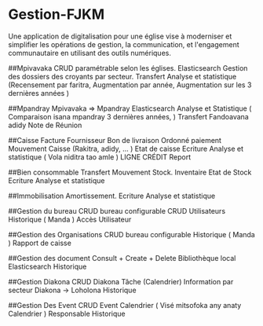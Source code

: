 # Gestion-FJKM
Une application de digitalisation pour une église vise à moderniser et simplifier les opérations de gestion, la communication, et l'engagement communautaire en utilisant des outils numériques.

##Mpivavaka
  CRUD paramétrable selon les églises.
  Elasticsearch
  Gestion des dossiers des croyants par secteur.
  Transfert
  Analyse et statistique (Recensement par faritra, Augmentation par année, Augmentation sur les 3 dernières années ) 

##Mpandray
  Mpivavaka ⇒ Mpandray 
  Elasticsearch
  Analyse et Statistique ( Comparaison isana mpandray 3 dernières années,  )
  Transfert
  Fandoavana adidy
  Note de Réunion

##Caisse
  Facture Fournisseur
  Bon de livraison
  Ordonné paiement
  Mouvement Caisse (Rakitra, adidy, … )
  Etat de caisse 
  Ecriture
  Analyse et statistique ( Vola niditra tao amle  )
  LIGNE CRÉDIT
  Report

##Bien consommable
  Transfert
  Mouvement Stock.
  Inventaire
  Etat de Stock
  Ecriture 
  Analyse et statistique

##Immobilisation
  Amortissement.
  Ecriture 
  Analyse et statistique

##Gestion du bureau
  CRUD bureau configurable
  CRUD Utilisateurs
  Historique ( Manda )
  Accès Utilisateur
  
##Gestion des Organisations
  CRUD bureau configurable
  Historique ( Manda )
  Rapport de caisse 
  

##Gestion des document
  Consult + Create + Delete
  Bibliothèque  local
  Elasticsearch
  Historique

##Gestion Diakona
  CRUD Diakona
  Tâche (Calendrier)
  Information par secteur
  Diakona → Loholona
  Historique

##Gestion Des Event
  CRUD Event
  Calendrier ( Visé mitsofoka any anaty Calendrier )
  Responsable
  Historique
